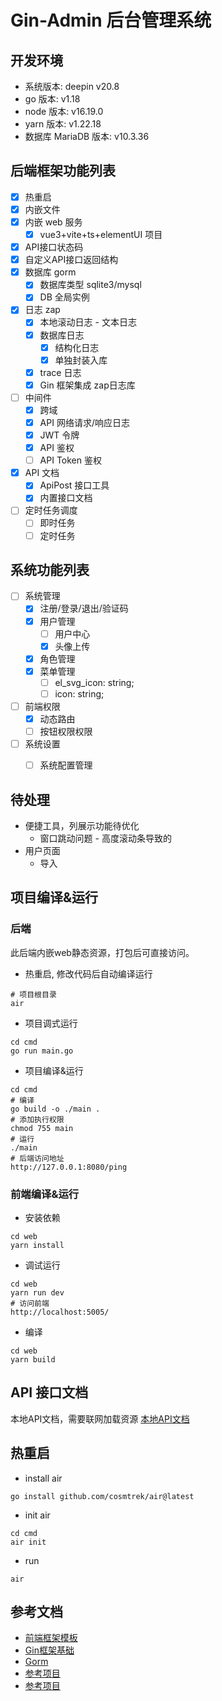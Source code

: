 # Gin-Admin 后台管理系统

## 开发环境
- 系统版本: deepin v20.8
- go 版本: v1.18
- node 版本: v16.19.0
- yarn 版本: v1.22.18
- 数据库 MariaDB 版本: v10.3.36

## 后端框架功能列表
- [x] 热重启
- [x] 内嵌文件
- [x] 内嵌 web 服务
  - [x] vue3+vite+ts+elementUI 项目
- [x] API接口状态码
- [x] 自定义API接口返回结构
- [x] 数据库 gorm
  - [x] 数据库类型 sqlite3/mysql
  - [x] DB 全局实例
- [x] 日志 zap
  - [x] 本地滚动日志 - 文本日志
  - [x] 数据库日志 
    - [x] 结构化日志
    - [x] 单独封装入库
  - [x] trace 日志
  - [x] Gin 框架集成 zap日志库
- [ ] 中间件
  - [x] 跨域
  - [x] API 网络请求/响应日志
  - [x] JWT 令牌
  - [x] API 鉴权
  - [ ] API Token 鉴权
- [x] API 文档
  - [x] ApiPost 接口工具
  - [x] 内置接口文档
- [ ] 定时任务调度
  - [ ] 即时任务
  - [ ] 定时任务

## 系统功能列表
- [ ] 系统管理
  - [x] 注册/登录/退出/验证码
  - [x] 用户管理
    - [ ] 用户中心
    - [x] 头像上传
  - [x] 角色管理
  - [x] 菜单管理
    - [ ]    el_svg_icon: string;
    - [ ]    icon: string;
- [ ] 前端权限
  - [x] 动态路由
  - [ ] 按钮权限权限
- [ ] 系统设置
  - [ ] 系统配置管理


## 待处理
- 便捷工具，列展示功能待优化
  - 窗口跳动问题 - 高度滚动条导致的
- 用户页面
  - 导入

## 项目编译&运行
### 后端
此后端内嵌web静态资源，打包后可直接访问。
- 热重启, 修改代码后自动编译运行

```shell
# 项目根目录
air
```
- 项目调式运行

```shell
cd cmd
go run main.go
```
- 项目编译&运行

```shell
cd cmd
# 编译
go build -o ./main .
# 添加执行权限
chmod 755 main
# 运行
./main
# 后端访问地址
http://127.0.0.1:8080/ping
```
### 前端编译&运行
- 安装依赖

```shell
cd web
yarn install
```
- 调试运行

```shell
cd web
yarn run dev
# 访问前端
http://localhost:5005/
```
- 编译

```shell
cd web
yarn build
```

## API 接口文档
本地API文档，需要联网加载资源
[本地API文档](http://127.0.0.1:8080/docs/api/v1/index.html)

## 热重启
- install air
```
go install github.com/cosmtrek/air@latest
```
- init air
```
cd cmd
air init
```
- run
```
air
```

## 参考文档
- [前端框架模板](https://github.com/jzfai/vue3-admin-plus)
- [Gin框架基础](https://blog.csdn.net/qq_40229166/article/details/118807361)
- [Gorm](https://gorm.io/zh_CN/)
- [参考项目](http://manage.gin.elevue.easygoadmin.vip/system/user)
- [参考项目](http://manage.pro.layui.javaweb.vip/index)

